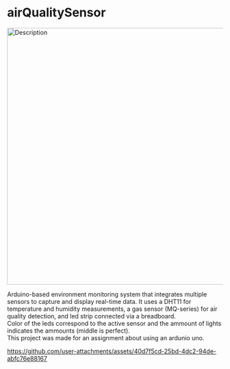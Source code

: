 # airQualitySensor
<img src="https://github.com/user-attachments/assets/48b4b6b4-d191-4341-a38a-d49439258e5d" alt="Description" width="600"> 

Arduino-based environment monitoring system that integrates multiple sensors to capture and display real-time data. It uses a DHT11 for temperature and humidity measurements, a gas sensor (MQ-series) for air quality detection, and led strip connected via a breadboard.  
Color of the leds correspond to the active sensor and the ammount of lights indicates the ammounts (middle is perfect).  
This project was made for an assignment about using an ardunio uno.  

https://github.com/user-attachments/assets/40d7f5cd-25bd-4dc2-94de-abfc76e88167


